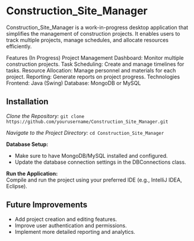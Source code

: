 # Construction_Site_Manager
Construction_Site_Manager is a work-in-progress desktop application that simplifies the management of construction projects. It enables users to track multiple projects, manage schedules, and allocate resources efficiently.

Features (In Progress)
Project Management Dashboard: Monitor multiple construction projects.
Task Scheduling: Create and manage timelines for tasks.
Resource Allocation: Manage personnel and materials for each project.
Reporting: Generate reports on project progress.
Technologies
Frontend: Java (Swing)
Database: MongoDB or MySQL

## Installation
<i>Clone the Repository:</i>
`git clone https://github.com/yourusername/Construction_Site_Manager.git`

<i>Navigate to the Project Directory:</i>
`cd Construction_Site_Manager`

<b>Database Setup:</b> <br>
<ul>
  <li>Make sure to have MongoDB/MySQL installed and configured.</li>
  <li>Update the database connection settings in the DBConnections class.</li>
</ul>

<b>Run the Application:</b> <br> 
Compile and run the project using your preferred IDE (e.g., IntelliJ IDEA, Eclipse).

## Future Improvements
<ul>
  <li>Add project creation and editing features.</li>
  <li>Improve user authentication and permissions.</li>
  <li>Implement more detailed reporting and analytics.</li>
</ul>
